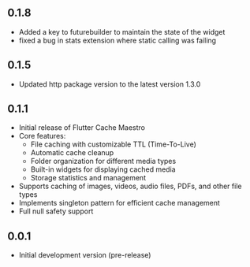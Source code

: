 ## 0.1.8

- Added a key to futurebuilder to maintain the state of the widget
- fixed a bug in stats extension where static calling was failing

## 0.1.5

- Updated http package version to the latest version 1.3.0

## 0.1.1

- Initial release of Flutter Cache Maestro
- Core features:
  - File caching with customizable TTL (Time-To-Live)
  - Automatic cache cleanup
  - Folder organization for different media types
  - Built-in widgets for displaying cached media
  - Storage statistics and management
- Supports caching of images, videos, audio files, PDFs, and other file types
- Implements singleton pattern for efficient cache management
- Full null safety support

## 0.0.1

- Initial development version (pre-release)
